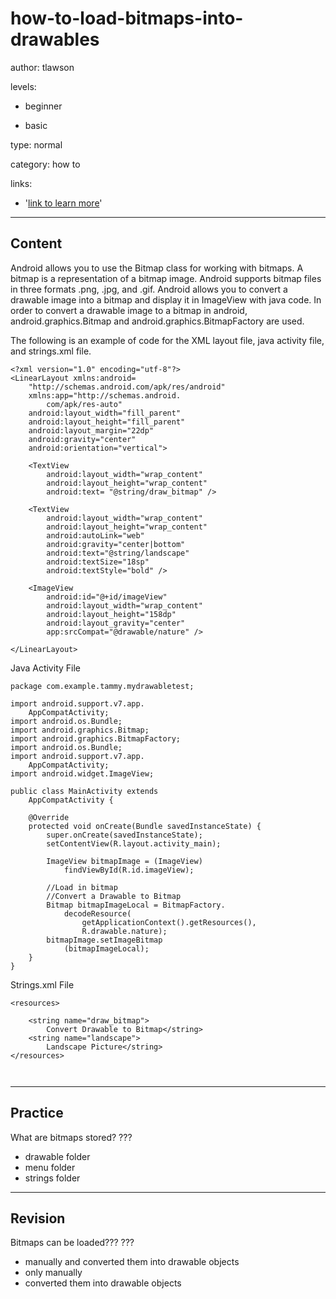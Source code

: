 # how-to-load-bitmaps-into-drawables
author: tlawson

levels:

  - beginner

  - basic

type: normal

category: how to

links:

  - '[link to learn more](https://enki.com)'

---
## Content


Android allows you to use the Bitmap class for working with bitmaps. A bitmap is a representation of a bitmap image. Android supports bitmap files in three formats .png, .jpg, and .gif. Android allows you to convert a drawable image into a bitmap and display it in ImageView with java code. In order to convert a drawable image to a bitmap in android, android.graphics.Bitmap and android.graphics.BitmapFactory are used.

The following is an example of code for the XML layout file, java activity file, and strings.xml file. 

```
<?xml version="1.0" encoding="utf-8"?>
<LinearLayout xmlns:android=
    "http://schemas.android.com/apk/res/android"
    xmlns:app="http://schemas.android.
        com/apk/res-auto"
    android:layout_width="fill_parent"
    android:layout_height="fill_parent"
    android:layout_margin="22dp"
    android:gravity="center"
    android:orientation="vertical">

    <TextView
        android:layout_width="wrap_content"
        android:layout_height="wrap_content"
        android:text= "@string/draw_bitmap" />

    <TextView
        android:layout_width="wrap_content"
        android:layout_height="wrap_content"
        android:autoLink="web"
        android:gravity="center|bottom"
        android:text="@string/landscape"
        android:textSize="18sp"
        android:textStyle="bold" />

    <ImageView
        android:id="@+id/imageView"
        android:layout_width="wrap_content"
        android:layout_height="158dp"
        android:layout_gravity="center"
        app:srcCompat="@drawable/nature" />

</LinearLayout>

```

Java Activity File

```
package com.example.tammy.mydrawabletest;

import android.support.v7.app.
    AppCompatActivity;
import android.os.Bundle;
import android.graphics.Bitmap;
import android.graphics.BitmapFactory;
import android.os.Bundle;
import android.support.v7.app.
    AppCompatActivity;
import android.widget.ImageView;

public class MainActivity extends 
    AppCompatActivity {

    @Override
    protected void onCreate(Bundle savedInstanceState) {
        super.onCreate(savedInstanceState);
        setContentView(R.layout.activity_main);

        ImageView bitmapImage = (ImageView) 
            findViewById(R.id.imageView);

        //Load in bitmap
        //Convert a Drawable to Bitmap
        Bitmap bitmapImageLocal = BitmapFactory.
            decodeResource(
                getApplicationContext().getResources(),
                R.drawable.nature);
        bitmapImage.setImageBitmap
            (bitmapImageLocal);
    }
}
```

Strings.xml File 

```
<resources>

    <string name="draw_bitmap">
        Convert Drawable to Bitmap</string>
    <string name="landscape">
        Landscape Picture</string>
</resources>



```


---
## Practice

What are bitmaps stored?
???

* drawable folder
* menu folder
* strings folder

---
## Revision

Bitmaps can be loaded???
???

* manually and converted them into drawable objects
* only manually
* converted them into drawable objects
